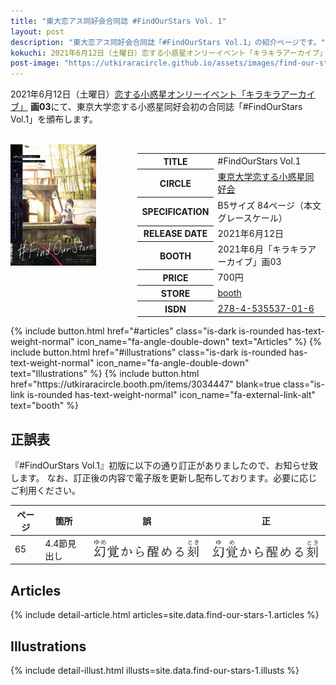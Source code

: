 ```yaml
---
title: "東大恋アス同好会合同誌 #FindOurStars Vol. 1"
layout: post
description: "東大恋アス同好会合同誌「#FindOurStars Vol.1」の紹介ページです。"
kokuchi: 2021年6月12日（土曜日）恋する小惑星オンリーイベント「キラキラアーカイブ」 画03にて、東京大学恋する小惑星同好会初の合同誌「#FindOurStars Vol.1」を頒布します。
post-image: "https://utkiraracircle.github.io/assets/images/find-our-stars-1/main.jpg"
---
```


2021年6月12日（土曜日）[恋する小惑星オンリーイベント「キラキラアーカイブ」](http://project-d.biz/douga/) **画03**にて、東京大学恋する小惑星同好会初の合同誌「#FindOurStars Vol.1」を頒布します。

<br>
<div class="columns is-centered is-multiline">
    <div class="column is-one-fifth-desktop is-one-third-tablet">
        <a href="/assets/images/find-our-stars-1/cover.png" data-lightbox="cover">
            <img src="/assets/images/find-our-stars-1/cover.png" alt="#FindOurStars Vol.1表紙" style="width: 75%; max-width: 250px">
        </a>
    </div>
    <div class="column is-half">
        <table class="table">
            <tbody>
                <tr><th>TITLE</th><td>#FindOurStars Vol.1</td></tr>
                <tr>
                    <th>CIRCLE</th>
                    <td>
                        <a href="/koias" target="_blank" rel="noopener noreferrer">東京大学恋する小惑星同好会</a>
                    </td>
                </tr>
                <tr><th>SPECIFICATION</th><td>B5サイズ 84ページ（本文グレースケール）</td></tr>
                <tr><th>RELEASE DATE</th><td>2021年6月12日</td></tr>
                <tr><th>BOOTH</th><td>2021年6月「キラキラアーカイブ」画03</td></tr>
                <tr><th>PRICE</th><td>700円</td></tr>
                <tr>
                    <th>STORE</th>
                    <td>
                        <a href="https://utkiraracircle.booth.pm/items/3034447" target="_blank" rel="noopener noreferrer">booth</a>
                    </td>
                </tr>
                <tr>
                    <th>ISDN</th>
                    <td>
                        <a href="https://isdn.jp/2784535537016" target="_blank" rel="noopener noreferrer">278-4-535537-01-6</a>
                    </td>
                </tr>
            </tbody>
        </table>
    </div>
</div>

<div class="columns is-centered is-multiline">
    {% include button.html
       href="#articles"
       class="is-dark is-rounded has-text-weight-normal"
       icon_name="fa-angle-double-down"
       text="Articles" %}
    {% include button.html
       href="#illustrations"
       class="is-dark is-rounded has-text-weight-normal"
       icon_name="fa-angle-double-down"
       text="Illustrations" %}
    {% include button.html
       href="https://utkiraracircle.booth.pm/items/3034447"
       blank=true
       class="is-link is-rounded has-text-weight-normal"
       icon_name="fa-external-link-alt"
       text="booth" %}
</div>

## 正誤表

『#FindOurStars Vol.1』初版に以下の通り訂正がありましたので、お知らせ致します。
なお、訂正後の内容で電子版を更新し配布しております。必要に応じご利用ください。

ページ | 箇所       | 誤 | 正
------|------------|----|-----
 65   | 4.4節見出し | <img src="/assets/images/find-our-stars-1/yume-incorrect.png" alt="誤" style="width:100%; max-width: 250px;"> | <img src="/assets/images/find-our-stars-1/yume-correct.png" alt="正" style="width:100%; max-width: 250px;">



## Articles

{% include detail-article.html articles=site.data.find-our-stars-1.articles %}

## Illustrations

{% include detail-illust.html illusts=site.data.find-our-stars-1.illusts %}
